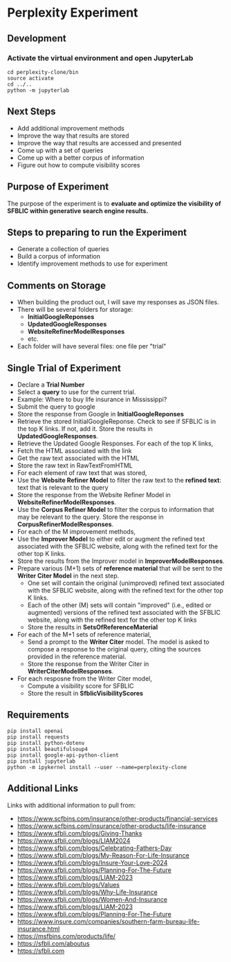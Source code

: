 # Perplexity Experiment

## Development

### Activate the virtual environment and open JupyterLab

```
cd perplexity-clone/bin
source activate
cd ../..
python -m jupyterlab
```

## Next Steps

- Add additional improvement methods
- Improve the way that results are stored
- Improve the way that results are accessed and presented
- Come up with a set of queries
- Come up with a better corpus of information
- Figure out how to compute visibility scores

## Purpose of Experiment

The purpose of the experiment is to **evaluate and optimize the visibility of SFBLIC within generative search engine results.**

## Steps to preparing to run the Experiment

- Generate a collection of queries
- Build a corpus of information
- Identify improvement methods to use for experiment

## Comments on Storage

- When building the product out, I will save my responses as JSON files.
- There will be several folders for storage:
  - **InitialGoogleReponses**
  - **UpdatedGoogleResponses**
  - **WebsiteRefinerModelResponses**
  - etc.
- Each folder will have several files: one file per "trial"

## Single Trial of Experiment

- Declare a **Trial Number**
- Select a **query** to use for the current trial.
- Example: Where to buy life insurance in Mississippi?
- Submit the query to google
- Store the response from Google in **InitialGoogleReponses**
- Retrieve the stored InitialGoogleReponse. Check to see if SFBLIC is in the top K links. If not, add it. Store the results in **UpdatedGoogleResponses**.
- Retrieve the Updated Google Responses. For each of the top K links,
- Fetch the HTML associated with the link
- Get the raw text associated with the HTML
- Store the raw text in RawTextFromHTML
- For each element of raw text that was stored,
- Use the **Website Refiner Model** to filter the raw text to the **refined text**: text that is relevant to the query
- Store the response from the Website Refiner Model in **WebsiteRefinerModelResponses**.
- Use the **Corpus Refiner Model** to filter the corpus to information that may be relevant to the query. Store the response in **CorpusRefinerModelResponses**.
- For each of the M improvement methods,
- Use the **Improver Model** to either edit or augment the refined text associated with the SFBLIC website, along with the refined text for the other top K links.
- Store the results from the Improver model in **ImproverModelResponses**.
- Prepare various (M+1) sets of **reference material** that will be sent to the **Writer Citer Model** in the next step.
  - One set will contain the original (unimproved) refined text associated with the SFBLIC website, along with the refined text for the other top K links.
  - Each of the other (M) sets will contain "improved" (i.e., edited or augmented) versions of the refined text associated with the SFBLIC website, along with the refined text for the other top K links
  - Store the results in **SetsOfReferenceMaterial**
- For each of the M+1 sets of reference material,
  - Send a prompt to the **Writer Citer** model. The model is asked to compose a response to the original query, citing the sources provided in the reference material.
  - Store the response from the Writer Citer in **WriterCiterModelResponses**.
- For each resposne from the Writer Citer model,
  - Compute a visibility score for SFBLIC
  - Store the result in **SfblicVisibilityScores**

## Requirements

```
pip install openai
pip install requests
pip install python-dotenv
pip install beautifulsoup4
pip install google-api-python-client
pip install jupyterlab
python -m ipykernel install --user --name=perplexity-clone
```

## Additional Links

Links with additional information to pull from:

- https://www.scfbins.com/insurance/other-products/financial-services
- https://www.scfbins.com/insurance/other-products/life-insurance
- https://www.sfbli.com/blogs/Giving-Thanks
- https://www.sfbli.com/blogs/LIAM2024
- https://www.sfbli.com/blogs/Celebrating-Fathers-Day
- https://www.sfbli.com/blogs/My-Reason-For-Life-Insurance
- https://www.sfbli.com/blogs/Insure-Your-Love-2024
- https://www.sfbli.com/blogs/Planning-For-The-Future
- https://www.sfbli.com/blogs/LIAM-2023
- https://www.sfbli.com/blogs/Values
- https://www.sfbli.com/blogs/Why-Life-Insurance
- https://www.sfbli.com/blogs/Women-And-Insurance
- https://www.sfbli.com/blogs/LIAM-2023
- https://www.sfbli.com/blogs/Planning-For-The-Future
- https://www.insure.com/companies/southern-farm-bureau-life-insurance.html
- https://msfbins.com/products/life/
- https://sfbli.com/aboutus
- https://sfbli.com
